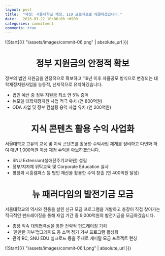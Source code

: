 ```yaml
---
layout: post
title:  "재정: 서울대학교 재정, 119 프로젝트로 해결하겠습니다."
date:   2018-03-22 10:06:00 +0900
categories: commitment
comments: true
---
```


![Start]({{ "/assets/images/commit-06.png" | absolute_url }})

# <center>정부 지원금의 안정적 확보</center>

정부의 법인 지원금을 안정적으로 확보하고 '19년 이후 자율공모 방식으로 변경되는 대학재정지원사업을 능동적, 선제적으로 유치하겠습니다.

* 법인 예산 중 정부 지원금 최소 연 5% 증액
* 뉴모델 대학재정지원 사업 적극 유치 (연 800억원)
* ODA 사업 및 정부 컨설팅 용역 사업 유치 (연 200억원)

# <center>지식 콘텐츠 활용 수익 사업화</center>

서울대학교 고유의 교육 및 지식 콘텐츠를 활용한 수익사업 체계를 정비하고 다변화 하여 매년 1,000억원 이상 재정 수익을 확보하겠습니다.

* SNU Extension(생애전주기교육원) 설립
* 정부/지자체 위탁교육 및 Corporate Education 실시
* 평창과 시흥캠퍼스 등 법인 재산을 활용한 수익 창출 (연 400억원 달성)

# <center>뉴 패러다임의 발전기금 모금</center>  

서울대학교의 역사와 전통을 살린 신규 모금 프로그램을 개발하고 총장이 직접 찾아가는 적극적인 펀드레이징을 통해 재임 기간 중 9,000억원의 발전기금을 모금하겠습니다.

* 총장 직속 대외협력실을 통한 전략적 펀드레이징 기획
* ‘만만한 기부’업그레이드 등 소액 정기 기부 프로그램 활성화
* 관악 RC, SNU EDU 실크로드 등을 주제로 캐피탈 모금 프로젝트 런칭

![Start]({{ "/assets/images/commit-06.1.png" | absolute_url }})
